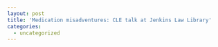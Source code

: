 ```yaml
---
layout: post
title: 'Medication misadventures: CLE talk at Jenkins Law Library'
categories:
  - uncategorized
---
```

